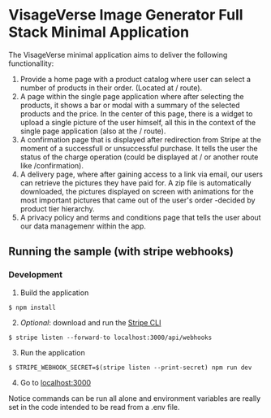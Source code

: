 # VisageVerse Image Generator Full Stack Minimal Application

The VisageVerse minimal application aims to deliver the following functionallity:
1. Provide a home page with a product catalog where user can select a number of products in their order. (Located at / route).
2. A page within the single page application where after selecting the products, it shows a bar or modal with a summary of the selected products and the price. In the center of this page, there is a widget to upload a single picture of the user himself, all this in the context of the single page application (also at the / route).
3. A confirmation page that is displayed after redirection from Stripe at the moment of a successfull or unsuccessful purchase. It tells the user the status of the charge operation (could be displayed at / or another route like /confirmation).
4. A delivery page, where after gaining access to a link via email, our users can retrieve the pictures they have paid for. A zip file is automatically downloaded, the pictures displayed on screen with animations for the most important pictures that came out of the user's order -decided by product tier hierarchy.
5. A privacy policy and terms and conditions page that tells the user about our data managemenr within the app.



## Running the sample (with stripe webhooks)

### Development

1. Build the application
~~~shell
$ npm install
~~~

2. _Optional_: download and run the [Stripe CLI](https://stripe.com/docs/stripe-cli)
~~~shell
$ stripe listen --forward-to localhost:3000/api/webhooks
~~~

3. Run the application
~~~shell
$ STRIPE_WEBHOOK_SECRET=$(stripe listen --print-secret) npm run dev
~~~

4. Go to [localhost:3000](http://localhost:3000)

Notice commands can be run all alone and environment variables are really set in the code intended to be read from a .env file.

